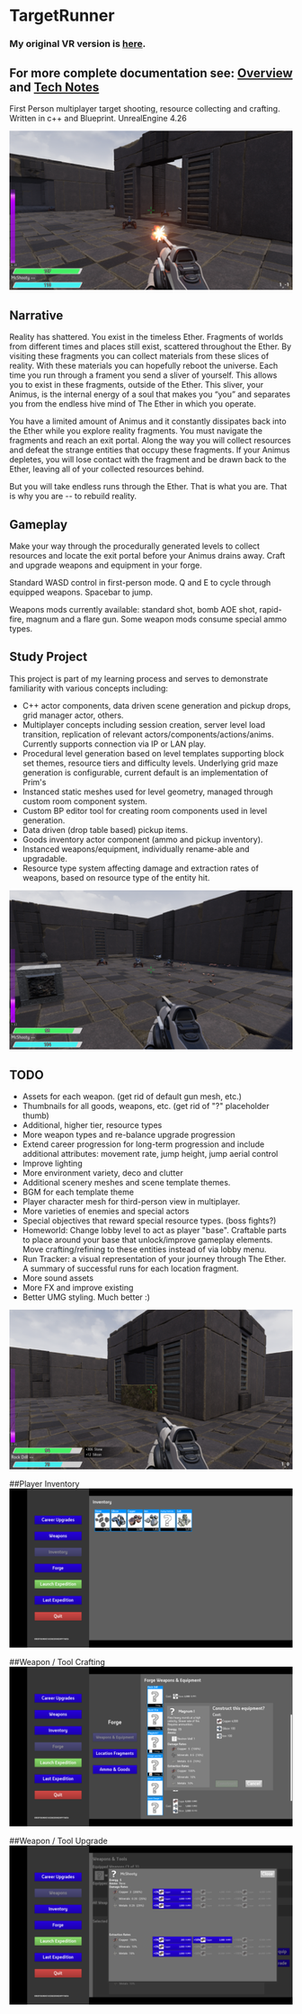 # TargetRunner

### My original VR version is [here](https://github.com/kbbits/TRVR).

## For more complete documentation see: [Overview](https://deepthoughtgaming.com/target-runner/) and [Tech Notes](https://deepthoughtgaming.com/target-runner/target-runner-tech-notes/)

First Person multiplayer target shooting, resource collecting and crafting. Written in c++ and Blueprint.
UnrealEngine 4.26

![FP view](./ProjectDoc/Images/tr_cap01.png)

## Narrative
Reality has shattered. You exist in the timeless Ether. Fragments of worlds from different times and places still exist, scattered throughout the Ether.
By visiting these fragments you can collect materials from these slices of reality. With these materials you can hopefully reboot the universe. Each time you run through a frament you send a sliver of yourself. This allows you to exist in these fragments, outside of the Ether. This sliver, your Animus, is the internal energy of a soul that makes you “you” and separates you from the endless hive mind of The Ether in which you operate. 

You have a limited amount of Animus and it constantly dissipates back into the Ether while you explore reality fragments. You must navigate the fragments and reach an exit portal. Along the way you will collect resources and defeat the strange entities that occupy these fragments. If your Animus depletes, you will lose contact with the fragment and be drawn back to the Ether, leaving all of your collected resources behind.  

But you will take endless runs through the Ether. That is what you are. That is why you are -- to rebuild reality.

## Gameplay
Make your way through the procedurally generated levels to collect resources and locate the exit portal before your Animus drains away. Craft and upgrade weapons and equipment in your forge.

Standard WASD control in first-person mode. Q and E to cycle through equipped weapons. Spacebar to jump.

Weapons mods currently available: standard shot, bomb AOE shot, rapid-fire, magnum and a flare gun.  Some weapon mods consume special ammo types.

## Study Project
This project is part of my learning process and serves to demonstrate familiarity with various concepts including:
 - C++ actor components, data driven scene generation and pickup drops, grid manager actor, others.
 - Multiplayer concepts including session creation, server level load transition, replication of relevant actors/components/actions/anims.
   Currently supports connection via IP or LAN play.
 - Procedural level generation based on level templates supporting block set themes, resource tiers and difficulty levels. Underlying grid maze generation is configurable, current default is an implementation of Prim's
 - Instanced static meshes used for level geometry, managed through custom room component system.
 - Custom BP editor tool for creating room components used in level generation.
 - Data driven (drop table based) pickup items.
 - Goods inventory actor component (ammo and pickup inventory).
 - Instanced weapons/equipment, individually rename-able and upgradable. 
 - Resource type system affecting damage and extraction rates of weapons, based on resource type of the entity hit.

![Fight for resources](./ProjectDoc/Images/tr_cap02.png)

## TODO 
 - Assets for each weapon. (get rid of default gun mesh, etc.)
 - Thumbnails for all goods, weapons, etc.  (get rid of "?" placeholder thumb)
 - Additional, higher tier, resource types
 - More weapon types and re-balance upgrade progression
 - Extend career progression for long-term progression and include additional attributes: movement rate, jump height, jump aerial control
 - Improve lighting
 - More environment variety, deco and clutter 
 - Additional scenery meshes and scene template themes.
 - BGM for each template theme
 - Player character mesh for third-person view in multiplayer.
 - More varieties of enemies and special actors
 - Special objectives that reward special resource types. (boss fights?)
 - Homeworld: Change lobby level to act as player "base". Craftable parts to place around your base that unlock/improve gameplay elements. Move crafting/refining to these entities instead of via lobby menu.
 - Run Tracker: a visual representation of your journey through The Ether. A summary of successful runs for each location fragment.
 - More sound assets
 - More FX and improve existing
 - Better UMG styling. Much better :)

 ![FP view](./ProjectDoc/Images/tr_cap03.png)

##Player Inventory
 ![Player Inventory](./ProjectDoc/Images/tr_inv01.png)

##Weapon / Tool Crafting
 ![Weapon Crafting](./ProjectDoc/Images/tr_weapCraft01.png)

##Weapon / Tool Upgrade
 ![Weapon Upgrade](./ProjectDoc/Images/tr_weapUpg01.png)


